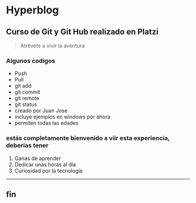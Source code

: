 

# Hyperblog
## Curso de Git y Git Hub realizado en Platzi
>Atrévete a vivir la aventura
### Algunos codigos
- Push
- Pull
- git add
- git commit
- git remote
- git status
- creado por Juan Jose
- incluye ejemplos en windows por ahora
- permiten todas las edades
### estás completamente bienvenido a viir esta experiencia, deberías tener 
                
1. Ganas de aprender
2. Dedicar unas horas al día
3. Curiosidad por la tecnología
                
----
## fin
